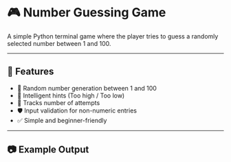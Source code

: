 # 🎮 Number Guessing Game

A simple Python terminal game where the player tries to guess a randomly selected number between 1 and 100.

---

## 🚀 Features

- 🔢 Random number generation between 1 and 100
- 🧠 Intelligent hints (Too high / Too low)
- 🎯 Tracks number of attempts
- 🛡️ Input validation for non-numeric entries
- ✅ Simple and beginner-friendly

---

## 📷 Example Output

